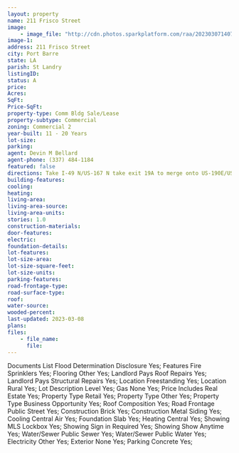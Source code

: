 ```yaml
---
layout: property
name: 211 Frisco Street
image:
    - image_file: "http://cdn.photos.sparkplatform.com/raa/20230307140708742011000000.jpg"
image-1:
address: 211 Frisco Street
city: Port Barre
state: LA
parish: St Landry
listingID: 
status: A
price: 
Acres: 
SqFt: 
Price-SqFt: 
property-type: Comm Bldg Sale/Lease
property-subtype: Commercial
zoning: Commercial 2
year-built: 11 - 20 Years
lot-size: 
parking: 
agent: Devin M Bellard
agent-phone: (337) 484-1184
featured: false
directions: Take I-49 N/US-167 N take exit 19A to merge onto US-190E/US Hwy 190 E toward Baton Rouge merge onto US-190E/US Hwy 190 E turn right onto LA-103 E turn left onto Bruna Ln. destination will be on the left.
building-features: 
cooling: 
heating: 
living-area: 
living-area-source: 
living-area-units: 
stories: 1.0
construction-materials: 
door-features: 
electric: 
foundation-details: 
lot-features: 
lot-size-area: 
lot-size-square-feet: 
lot-size-units: 
parking-features: 
road-frontage-type: 
road-surface-type: 
roof: 
water-source: 
wooded-percent: 
last-updated: 2023-03-08
plans: 
files:
    - file_name:
      file:
---
```

Documents List	Flood Determination Disclosure	Yes;
Features	Fire Sprinklers	Yes;
Flooring	Other	Yes;
Landlord Pays	Roof Repairs	Yes;
Landlord Pays	Structural Repairs	Yes;
Location	Freestanding	Yes;
Location	Rural	Yes;
Lot Description	Level	Yes;
Gas	None	Yes;
Price Includes	Real Estate	Yes;
Property Type	Retail	Yes;
Property Type	Other	Yes;
Property Type	Business Opportunity	Yes;
Roof	Composition	Yes;
Road Frontage	Public Street	Yes;
Construction	Brick	Yes;
Construction	Metal Siding	Yes;
Cooling	Central Air	Yes;
Foundation	Slab	Yes;
Heating	Central	Yes;
Showing	MLS Lockbox	Yes;
Showing	Sign in Required	Yes;
Showing	Show Anytime	Yes;
Water/Sewer	Public Sewer	Yes;
Water/Sewer	Public Water	Yes;
Electricity	Other	Yes;
Exterior	None	Yes;
Parking	Concrete	Yes;

